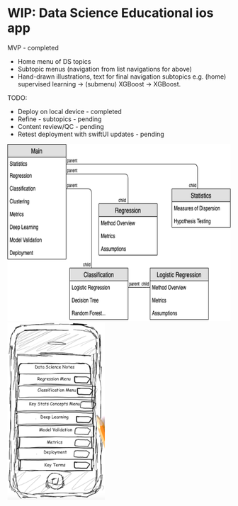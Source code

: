 #  WIP: Data Science Educational ios app

MVP - completed
* Home menu of DS topics
* Subtopic menus (navigation from list navigations for above)
* Hand-drawn illustrations, text for final navigation subtopics e.g. (home) supervised learning -> (submenu) XGBoost -> XGBoost.

TODO:
* Deploy on local device - completed
* Refine - subtopics - pending
* Content review/QC - pending
* Retest deployment with swiftUI updates - pending

<img src="https://github.com/patrickmlong/ListNavTemplate/blob/master/ios_wip_schematic.png" height="400" title="WIP Schematic">

<img src="https://github.com/patrickmlong/ListNavTemplate/blob/master/mockup_home.png" height="400" title="Test Home Screen">





